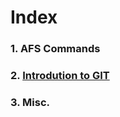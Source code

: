 # Index

### 1. AFS Commands 
### 2. [Introdution to GIT](https://rg559.github.io/Mini-Project-1/master/GitIntroduction)
### 3. Misc.
